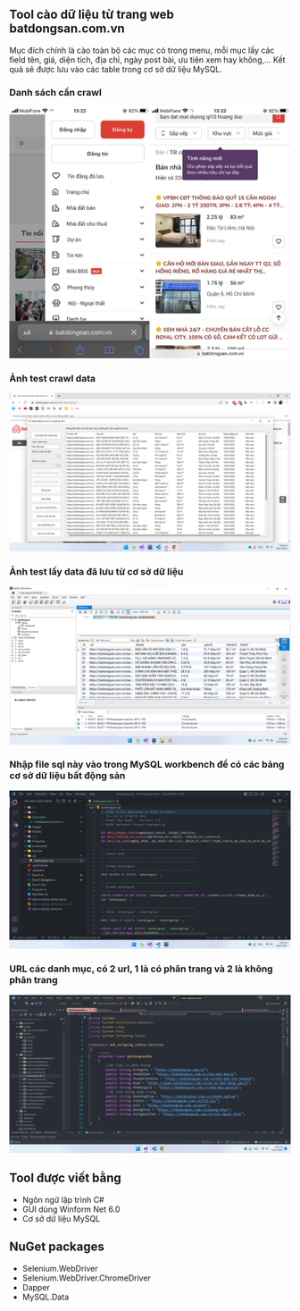 ## Tool cào dữ liệu từ trang web batdongsan.com.vn
Mục đích chính là cào toàn bộ các mục có trong menu, mỗi mục lấy các field tên, giá, diện tích, địa chỉ, ngày post bài, ưu tiên xem hay không,...
Kết quả sẽ được lưu vào các table trong cơ sở dữ liệu MySQL.
### Danh sách cần crawl
![danh sách cần crawl](/Screenshots/1.png)
### Ảnh test crawl data
![ảnh test crawl data](/Screenshots/2.png)
### Ảnh test lấy data đã lưu từ cơ sở dữ liệu
![ảnh test lấy data đã lưu từ cơ sở dữ liệu](/Screenshots/3.png)
### Nhập file sql này vào trong MySQL workbench để có các bảng cơ sở dữ liệu bất động sản
![Nhập file sql này vào trong MySQL workbench để có các bảng cơ sở dữ liệu bất động sản](/Screenshots/4.png)
### URL các danh mục, có 2 url, 1 là có phân trang và 2 là không phân trang
![URL các danh mục, có 2 url, 1 là có phân trang và 2 là không phân trang](/Screenshots/5.png)
## Tool được viết bằng 
- Ngôn ngữ lập trình C#
- GUI dùng Winform Net 6.0
- Cơ sở dữ liệu MySQL
## NuGet packages
- Selenium.WebDriver
- Selenium.WebDriver.ChromeDriver
- Dapper
- MySQL.Data